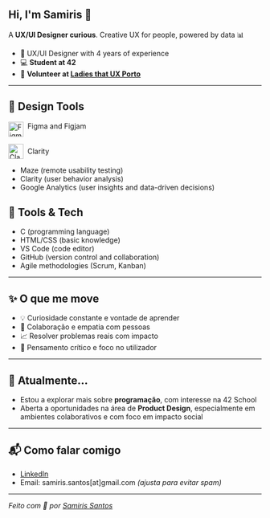 ## Hi, I'm Samiris 👋
A **UX/UI Designer curious**. Creative UX for people, powered by data 📊  
- 🧩 UX/UI Designer with 4 years of experience
- 💻 **Student at 42**
- 💛 **Volunteer at [Ladies that UX Porto](https://www.linkedin.com/company/ladies-that-ux-porto/)**  

---

## 🎨 Design Tools
<p style="display: flex; vertical-align: baseline; gap: 8px;">
  <img width="30" height="30" src="https://cdn.jsdelivr.net/gh/devicons/devicon@latest/icons/figma/figma-original.svg" alt="Figma" />
  <span>Figma and Figjam </span>
</p>
<p style="display: flex; align-items: center; gap: 8px;">
  <img width="30" height="30" src="https://clarity.microsoft.com/blog/wp-content/uploads/2025/02/siteIcon.png" alt="Clarity" />
  <span>Clarity </span>
</p>

- Maze (remote usability testing)
- Clarity (user behavior analysis)
- Google Analytics (user insights and data-driven decisions)
## 🧰 Tools & Tech
- C (programming language)  
- HTML/CSS (basic knowledge)  
- VS Code (code editor)  
- GitHub (version control and collaboration)  
- Agile methodologies (Scrum, Kanban)


---

## ✨ O que me move

- 💡 Curiosidade constante e vontade de aprender
- 🤝 Colaboração e empatia com pessoas
- 📈 Resolver problemas reais com impacto
- 🧠 Pensamento crítico e foco no utilizador

---

## 🌱 Atualmente...

- Estou a explorar mais sobre **programação**, com interesse na 42 School
- Aberta a oportunidades na área de **Product Design**, especialmente em ambientes colaborativos e com foco em impacto social

---

## 📬 Como falar comigo

- [LinkedIn](https://www.linkedin.com/in/samiris-santos/)
- Email: samiris.santos[at]gmail.com *(ajusta para evitar spam)*

---

_Feito com 💛 por [Samiris Santos](https://www.linkedin.com/in/samiris-santos/)_






<!--
**SamirisSantos/SamirisSantos** is a ✨ _special_ ✨ repository because its `README.md` (this file) appears on your GitHub profile.

Here are some ideas to get you started:

- 🔭 I’m currently working on ...
- 🌱 I’m currently learning ...
- 👯 I’m looking to collaborate on ...
- 🤔 I’m looking for help with ...
- 💬 Ask me about ...
- 📫 How to reach me: ...
- 😄 Pronouns: ...
- ⚡ Fun fact: ...
-->
